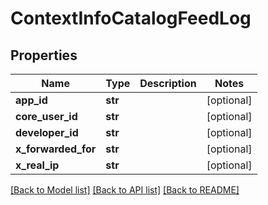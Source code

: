 # ContextInfoCatalogFeedLog

## Properties
Name | Type | Description | Notes
------------ | ------------- | ------------- | -------------
**app_id** | **str** |  | [optional] 
**core_user_id** | **str** |  | [optional] 
**developer_id** | **str** |  | [optional] 
**x_forwarded_for** | **str** |  | [optional] 
**x_real_ip** | **str** |  | [optional] 

[[Back to Model list]](../README.md#documentation-for-models) [[Back to API list]](../README.md#documentation-for-api-endpoints) [[Back to README]](../README.md)


